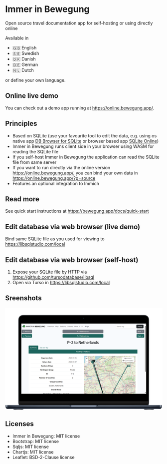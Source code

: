 # Immer in Bewegung 
Open source travel documentation app for self-hosting or using directly online

Available in
* 🇬🇧 English
* 🇸🇪 Swedish
* 🇩🇰 Danish
* 🇩🇪 German
* 🇳🇱 Dutch

or define your own language.

## Online live demo
You can check out a demo app running at https://online.bewegung.app/.

## Principles
* Based on SQLite (use your favourite tool to edit the data, e.g. using os native app [DB Browser for SQLite](https://sqlitebrowser.org/) or browser based app [SQLite Online](https://sqliteonline.com/))
* Immer in Bewegung runs client side in your browser using WASM for reading the SQLite file
* If you self-host Immer in Bewegung the application can read the SQLite file from same server
* If you want to run directly via the online version https://online.bewegung.app/, you can bind your own data in https://online.bewegung.app/?p=source
* Features an optional integration to Immich

## Read more
See quick start instructions at https://bewegung.app/docs/quick-start

## Edit database via web browser (live demo)
Bind same SQLite file as you used for viewing to https://libsqlstudio.com/local

## Edit database via web browser (self-host)
1. Expose your SQLite file by HTTP via https://github.com/tursodatabase/libsql
2. Open via Turso in https://libsqlstudio.com/local

## Sreenshots
![img](https://raw.githubusercontent.com/plans-coding/iib-docs/refs/heads/main/img/iib-computer.png)

## Licenses
* Immer in Bewegung: MIT license
* Bootstrap: MIT license
* Sqljs: MIT license
* Chartjs: MIT license
* Leaflet: BSD-2-Clause license
